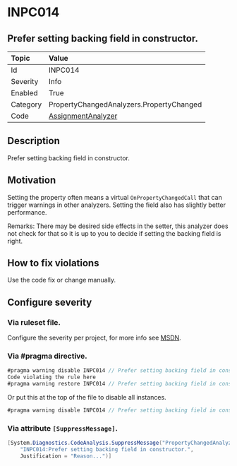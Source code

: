 # INPC014
## Prefer setting backing field in constructor.

| Topic    | Value
| :--      | :--
| Id       | INPC014
| Severity | Info
| Enabled  | True
| Category | PropertyChangedAnalyzers.PropertyChanged
| Code     | [AssignmentAnalyzer](https://github.com/DotNetAnalyzers/PropertyChangedAnalyzers/blob/master/PropertyChangedAnalyzers/Analyzers/AssignmentAnalyzer.cs)

## Description

Prefer setting backing field in constructor.

## Motivation

Setting the property often means a virtual `OnPropertyChangedCall` that can trigger warnings in other analyzers.
Setting the field also has slightly better performance.

Remarks:
There may be desired side effects in the setter, this analyzer does not check for that so it is up to you to decide if setting the backing field is right.

## How to fix violations

Use the code fix or change manually.

<!-- start generated config severity -->
## Configure severity

### Via ruleset file.

Configure the severity per project, for more info see [MSDN](https://msdn.microsoft.com/en-us/library/dd264949.aspx).

### Via #pragma directive.
```C#
#pragma warning disable INPC014 // Prefer setting backing field in constructor.
Code violating the rule here
#pragma warning restore INPC014 // Prefer setting backing field in constructor.
```

Or put this at the top of the file to disable all instances.
```C#
#pragma warning disable INPC014 // Prefer setting backing field in constructor.
```

### Via attribute `[SuppressMessage]`.

```C#
[System.Diagnostics.CodeAnalysis.SuppressMessage("PropertyChangedAnalyzers.PropertyChanged", 
    "INPC014:Prefer setting backing field in constructor.", 
    Justification = "Reason...")]
```
<!-- end generated config severity -->